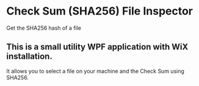 # Check Sum (SHA256) File Inspector
Get the SHA256 hash of a file

## This is a small utility WPF application with WiX installation. 
It allows you to select a file on your machine and the Check Sum using SHA256.
